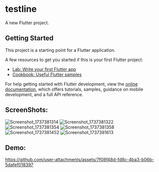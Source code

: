 # testline

A new Flutter project.

## Getting Started

This project is a starting point for a Flutter application.

A few resources to get you started if this is your first Flutter project:

- [Lab: Write your first Flutter app](https://docs.flutter.dev/get-started/codelab)
- [Cookbook: Useful Flutter samples](https://docs.flutter.dev/cookbook)

For help getting started with Flutter development, view the
[online documentation](https://docs.flutter.dev/), which offers tutorials,
samples, guidance on mobile development, and a full API reference.

## ScreenShots:

![Screenshot_1737381314](https://github.com/user-attachments/assets/0788483b-d954-4107-a998-a6b1456bc3ec)
![Screenshot_1737381322](https://github.com/user-attachments/assets/33259c11-5b7f-4cd3-ac36-de0a12e4fba1)
![Screenshot_1737381354](https://github.com/user-attachments/assets/7a4b1432-13df-4a95-b79b-5ae37dd88151)
![Screenshot_1737381358](https://github.com/user-attachments/assets/ae576ac6-970c-490c-ac6b-1254b0f5dae4)
![Screenshot_1737381452](https://github.com/user-attachments/assets/4043ee6c-d7d9-4f46-b3fe-4b3a292f8e42)
![Screenshot_1737381613](https://github.com/user-attachments/assets/24554ebc-fe5b-4d6d-b483-ef5471d529a5)

## Demo:
https://github.com/user-attachments/assets/7f08f48d-fd8c-4ba3-b06b-5dafef018397

